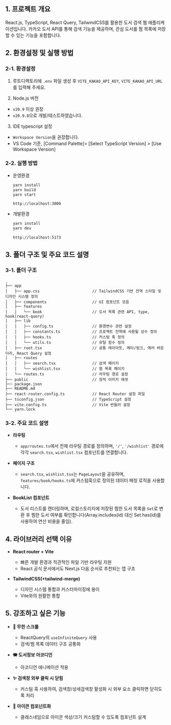 ## 1. 프로젝트 개요

React.js, TypeScript, React Query, TailwindCSS를 활용한 도서 검색 웹 애플리케이션입니다. 카카오 도서 API를 통해 검색 기능을 제공하며, 관심 도서를 찜 목록에 저장할 수 있는 기능을 포함합니다.

## 2. 환경설정 및 실행 방법

### 2-1. 환경설정

1. 루트디렉토리에 `.env` 파일 생성 후 `VITE_KAKAO_API_KEY`, `VITE_KAKAO_API_URL`를 입력해 주세요.

2. Node.js 버전

- `v20.9` 이상 권장
- `v20.9.0`으로 개발/테스트하였습니다.

3. IDE typescript 설정

- `Workspace Version`을 권장합니다.
- VS Code 기준, [Command Palette]> [Select TypeScript Version] > [Use Workspace Version]

### 2-2. 실행 방법

- 운영환경

  ```bash
  yarn install
  yarn build
  yarn start
  ```

  `http://localhost:3000`

- 개발환경

  ```bash
  yarn install
  yarn dev
  ```

  `http://localhost:5173`

## 3. 폴더 구조 및 주요 코드 설명

### 3-1. 폴더 구조

```
.
├── app
│   ├── app.css                       // TailwindCSS 기반 전역 스타일 및 디자인 시스템 정의
│   ├── components                    // UI 컴포넌트 모음
│   ├── features
│   │   └── book                      // 도서 목록 관련 API, type, hook(react-query)
│   ├── lib
│   │   ├── config.ts                 // 환경변수 관련 설정
│   │   ├── constants.ts              // 프로젝트 전역에 사용될 상수 정의
│   │   ├── hooks.ts                  // 커스텀 훅 정의
│   │   └── utils.ts                  // 유틸 함수 정의
│   ├── root.tsx                      // 공통 레이아웃, 메타/링크, 에러 바운더리, React Query 설정
│   ├── routes
│   │   ├── search.tsx                // 검색 페이지
│   │   └── wishlist.tsx              // 찜 목록 페이지
│   └── routes.ts                     // 라우팅 경로 설정
├── public                            // 정적 이미지 애셋
├── package.json
├── README.md
├── react-router.config.ts            // React Router 설정 파일
├── tsconfig.json                     // TypeScript 설정
├── vite.config.ts                    // Vite 번들러 설정
└── yarn.lock
```

### 3-2. 주요 코드 설명

- **라우팅**

  - `app/routes.ts`에서 전체 라우팅 경로를 정의하며, `'/'`, `'/wishlist'` 경로에 각각 `search.tsx`, `wishlist.tsx` 컴포넌트를 연결합니다.

- **페이지 구조**

  - `search.tsx`, `wishlist.tsx`는 `PageLayout`을 공유하며, `features/book/hooks.ts`에 커스텀훅으로 정의된 데이터 페칭 로직을 사용합니다.

- **BookList 컴포넌트**
  - 도서 리스트를 렌더링하며, 로컬스토리지에 저장된 찜한 도서 목록을 `Set`로 변환 후 찜한 도서 여부를 확인합니다(Array.includes(id) 대신 Set.has(id)를 사용하여 연산 비용을 줄임).

## 4. 라이브러리 선택 이유

- **React router + Vite**

  - 빠른 개발 환경과 직관적인 파일 기반 라우팅 지원
  - React 공식 문서에서도 Next.js 다음 순서로 추천되는 앱 구조

- **TailwindCSS(+tailwind-merge)**
  - 디자인 시스템 통합과 커스터마이징에 용이
  - Vite와의 원활한 통합

## 5. 강조하고 싶은 기능

- **🔄 무한 스크롤**

  - ReactQuery의 `useInfiniteQuery` 사용
  - 검색/찜 목록 데이터 구조 공통화

- **🪗 도서정보 아코디언**

  - 아코디언 애니메이션 적용

- **✨ 검색창 외부 클릭 시 닫힘**

  - 커스텀 훅 사용하여, 검색창/상세검색창 활성화 시 외부 요소 클릭하면 닫히도록 처리

- **🎨 아이콘 컴포넌트화**
  - 클래스네임으로 아이콘 색상/크기 커스텀할 수 있도록 컴포넌트 설계
